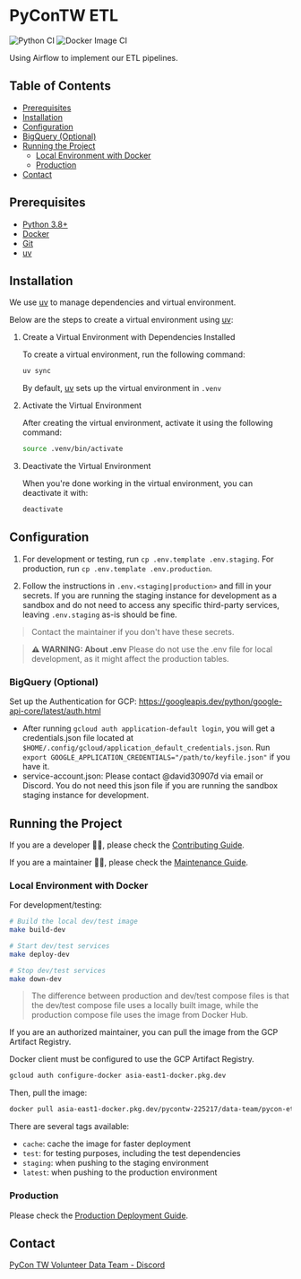 # PyConTW ETL

![Python CI](https://github.com/pycontw/PyCon-ETL/workflows/Python%20CI/badge.svg)
![Docker Image CI](https://github.com/pycontw/PyCon-ETL/workflows/Docker%20Image%20CI/badge.svg)

Using Airflow to implement our ETL pipelines.

## Table of Contents

- [Prerequisites](#prerequisites)
- [Installation](#installation)
- [Configuration](#configuration)
- [BigQuery (Optional)](#bigquery-optional)
- [Running the Project](#running-the-project)
  - [Local Environment with Docker](#local-environment-with-docker)
  - [Production](#production)
- [Contact](#contact)

## Prerequisites

- [Python 3.8+](https://www.python.org/downloads/release/python-3811/)
- [Docker](https://docs.docker.com/get-docker/)
- [Git](https://git-scm.com/book/zh-tw/v2/%E9%96%8B%E5%A7%8B-Git-%E5%AE%89%E8%A3%9D%E6%95%99%E5%AD%B8)
- [uv]

## Installation

We use [uv] to manage dependencies and virtual environment.

Below are the steps to create a virtual environment using [uv]:

1. Create a Virtual Environment with Dependencies Installed

    To create a virtual environment, run the following command:

    ```bash
    uv sync
    ```

    By default, [uv] sets up the virtual environment in `.venv`

2. Activate the Virtual Environment

    After creating the virtual environment, activate it using the following command:

    ```bash
    source .venv/bin/activate
    ```

3. Deactivate the Virtual Environment

    When you're done working in the virtual environment, you can deactivate it with:

    ```bash
    deactivate
    ```

## Configuration

1. For development or testing, run `cp .env.template .env.staging`. For production, run `cp .env.template .env.production`.

2. Follow the instructions in `.env.<staging|production>` and fill in your secrets.
    If you are running the staging instance for development as a sandbox and do not need to access any specific third-party services, leaving `.env.staging` as-is should be fine.

> Contact the maintainer if you don't have these secrets.

> **⚠ WARNING: About .env**
> Please do not use the .env file for local development, as it might affect the production tables.

### BigQuery (Optional)

Set up the Authentication for GCP: <https://googleapis.dev/python/google-api-core/latest/auth.html>

- After running `gcloud auth application-default login`, you will get a credentials.json file located at `$HOME/.config/gcloud/application_default_credentials.json`. Run `export GOOGLE_APPLICATION_CREDENTIALS="/path/to/keyfile.json"` if you have it.
- service-account.json: Please contact @david30907d via email or Discord. You do not need this json file if you are running the sandbox staging instance for development.

## Running the Project

If you are a developer 👨‍💻, please check the [Contributing Guide](./CONTRIBUTING.md).

If you are a maintainer 👨‍🔧, please check the [Maintenance Guide](./MAINTENANCE.md).

### Local Environment with Docker

For development/testing:

```bash
# Build the local dev/test image
make build-dev

# Start dev/test services
make deploy-dev

# Stop dev/test services
make down-dev
```

> The difference between production and dev/test compose files is that the dev/test compose file uses a locally built image, while the production compose file uses the image from Docker Hub.

If you are an authorized maintainer, you can pull the image from the GCP Artifact Registry.

Docker client must be configured to use the GCP Artifact Registry.

```bash
gcloud auth configure-docker asia-east1-docker.pkg.dev
```

Then, pull the image:

```bash
docker pull asia-east1-docker.pkg.dev/pycontw-225217/data-team/pycon-etl:{tag}
```

There are several tags available:

- `cache`: cache the image for faster deployment
- `test`: for testing purposes, including the test dependencies
- `staging`: when pushing to the staging environment
- `latest`: when pushing to the production environment

### Production

Please check the [Production Deployment Guide](./DEPLOYMENT.md).

## Contact

[PyCon TW Volunteer Data Team - Discord](https://discord.com/channels/752904426057892052/900721883383758879)

[uv]: https://docs.astral.sh/uv/
